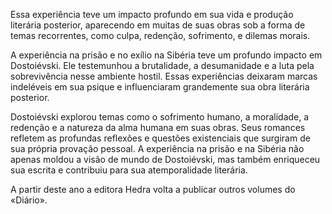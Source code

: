 Essa experiência teve um impacto profundo em sua vida e produção literária posterior, aparecendo em muitas de suas obras sob a forma de temas recorrentes, como culpa, redenção, sofrimento, e dilemas morais.

A experiência na prisão e no exílio na Sibéria teve um profundo impacto em Dostoiévski. Ele testemunhou a brutalidade, a desumanidade e a luta pela sobrevivência nesse ambiente hostil. Essas experiências deixaram marcas indeléveis em sua psique e influenciaram grandemente sua obra literária posterior.

Dostoiévski explorou temas como o sofrimento humano, a moralidade, a redenção e a natureza da alma humana em suas obras. Seus romances refletem as profundas reflexões e questões existenciais que surgiram de sua própria provação pessoal. A experiência na prisão e na Sibéria não apenas moldou a visão de mundo de Dostoiévski, mas também enriqueceu sua escrita e contribuiu para sua atemporalidade literária.

A partir deste ano a editora Hedra volta a publicar outros volumes do «Diário».